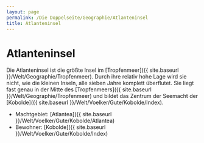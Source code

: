 ```yaml
---
layout: page
permalink: /Die Doppelseite/Geographie/Atlanteninsel
title: Atlanteninsel
---
```


# Atlanteninsel

Die Atlanteninsel ist die größte Insel im [Tropfenmeer]({{ site.baseurl }}/Welt/Geographie/Tropfenmeer). Durch ihre relativ hohe Lage wird sie nicht, wie die kleinen Inseln, alle sieben Jahre komplett überflutet. Sie liegt fast genau in der Mitte des [Tropfenmeers]({{ site.baseurl }}/Welt/Geographie/Tropfenmeer) und bildet das Zentrum der Seemacht der [Kobolde]({{ site.baseurl }}/Welt/Voelker/Gute/Kobolde/Index).

- Machtgebiet: [Atlantea]({{ site.baseurl }}/Welt/Voelker/Gute/Kobolde/Atlantea)
- Bewohner: [Kobolde]({{ site.baseurl }}/Welt/Voelker/Gute/Kobolde/Index)

